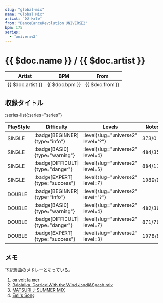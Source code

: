 ```yaml
---
slug: "global-mix"
name: "Global Mix"
artist: "DJ Kale"
from: "DanceDanceRevolution UNIVERSE2"
bpm: 175
series:
  - "universe2"
---
```


# {{ $doc.name }} / {{ $doc.artist }}

|Artist|BPM|From|
|------|---|----|
|{{ $doc.artist }}|{{ $doc.bpm }}|{{ $doc.from }}|

## 収録タイトル

:series-list{:series="series"}

|PlayStyle|Difficulty|Levels|Notes|Movie|
|---------|----------|------|-----|-----|
|SINGLE| :badge[BEGINNER]{type="info"}|<div class="field is-grouped is-grouped-multiline"> :level{slug="universe2" level="?"}</div>|373/0||
|SINGLE| :badge[BASIC]{type="warning"}|<div class="field is-grouped is-grouped-multiline"> :level{slug="universe2" level=4}</div>|484/35||
|SINGLE| :badge[DIFFICULT]{type="danger"}|<div class="field is-grouped is-grouped-multiline"> :level{slug="universe2" level=6}</div>|884/111||
|SINGLE| :badge[EXPERT]{type="success"}|<div class="field is-grouped is-grouped-multiline"> :level{slug="universe2" level=7}</div>|1089/95||
|DOUBLE| :badge[BEGINNER]{type="info"}|<div class="field is-grouped is-grouped-multiline"> :level{slug="universe2" level="?"}</div>|||
|DOUBLE| :badge[BASIC]{type="warning"}|<div class="field is-grouped is-grouped-multiline"> :level{slug="universe2" level=4}</div>|482/36||
|DOUBLE| :badge[DIFFICULT]{type="danger"}|<div class="field is-grouped is-grouped-multiline"> :level{slug="universe2" level=7}</div>|871/76||
|DOUBLE| :badge[EXPERT]{type="success"}|<div class="field is-grouped is-grouped-multiline"> :level{slug="universe2" level=8}</div>|1078/81||

## メモ

下記楽曲のメドレーとなっている。

1. [on voit la mer](/songs/on-voit-la-mer)
1. [Balalaika, Carried With the Wind Jondi&Spesh mix](/songs/balalaika-carried-with-the-wind)
1. [MATSURI J-SUMMER MIX](/songs/matsuri-j-summer)
1. [Emi's Song](/songs/emis-song)
